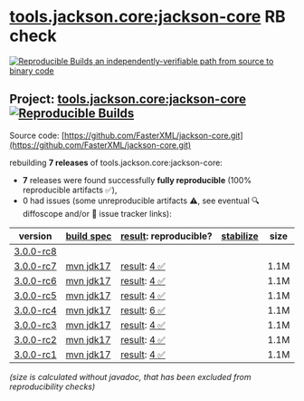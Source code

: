 [tools.jackson.core:jackson-core](https://central.sonatype.com/artifact/tools.jackson.core/jackson-core/versions) RB check
=======

[![Reproducible Builds](https://reproducible-builds.org/images/logos/rb.svg) an independently-verifiable path from source to binary code](https://reproducible-builds.org/)

## Project: [tools.jackson.core:jackson-core](https://central.sonatype.com/artifact/tools.jackson.core/jackson-core/versions) [![Reproducible Builds](https://img.shields.io/endpoint?url=https://raw.githubusercontent.com/jvm-repo-rebuild/reproducible-central/master/content/tools/jackson/core/jackson-core/badge.json)](https://github.com/jvm-repo-rebuild/reproducible-central/blob/master/content/tools/jackson/core/jackson-core/README.md)

Source code: [https://github.com/FasterXML/jackson-core.git](https://github.com/FasterXML/jackson-core.git)

rebuilding **7 releases** of tools.jackson.core:jackson-core:
- **7** releases were found successfully **fully reproducible** (100% reproducible artifacts :white_check_mark:),
- 0 had issues (some unreproducible artifacts :warning:, see eventual :mag: diffoscope and/or :memo: issue tracker links):

| version | [build spec](/BUILDSPEC.md) | [result](https://reproducible-builds.org/docs/jvm/): reproducible? | [stabilize](https://github.com/google/oss-rebuild/blob/main/cmd/stabilize/README.md) | size |
| -- | --------- | ------ | ------ | -- |
| [3.0.0-rc8](https://central.sonatype.com/artifact/tools.jackson.core/jackson-core/3.0.0-rc8/pom) | | | |
| [3.0.0-rc7](https://central.sonatype.com/artifact/tools.jackson.core/jackson-core/3.0.0-rc7/pom) | [mvn jdk17](jackson-core-3.0.0-rc7.buildspec) | [result](jackson-core-3.0.0-rc7.buildinfo): [4 :white_check_mark: ](jackson-core-3.0.0-rc7.buildcompare) | | 1.1M |
| [3.0.0-rc6](https://central.sonatype.com/artifact/tools.jackson.core/jackson-core/3.0.0-rc6/pom) | [mvn jdk17](jackson-core-3.0.0-rc6.buildspec) | [result](jackson-core-3.0.0-rc6.buildinfo): [4 :white_check_mark: ](jackson-core-3.0.0-rc6.buildcompare) | | 1.1M |
| [3.0.0-rc5](https://central.sonatype.com/artifact/tools.jackson.core/jackson-core/3.0.0-rc5/pom) | [mvn jdk17](jackson-core-3.0.0-rc5.buildspec) | [result](jackson-core-3.0.0-rc5.buildinfo): [4 :white_check_mark: ](jackson-core-3.0.0-rc5.buildcompare) | | 1.1M |
| [3.0.0-rc4](https://central.sonatype.com/artifact/tools.jackson.core/jackson-core/3.0.0-rc4/pom) | [mvn jdk17](jackson-core-3.0.0-rc4.buildspec) | [result](jackson-core-3.0.0-rc4.buildinfo): [6 :white_check_mark: ](jackson-core-3.0.0-rc4.buildcompare) | | 1.1M |
| [3.0.0-rc3](https://central.sonatype.com/artifact/tools.jackson.core/jackson-core/3.0.0-rc3/pom) | [mvn jdk17](jackson-core-3.0.0-rc3.buildspec) | [result](jackson-core-3.0.0-rc3.buildinfo): [4 :white_check_mark: ](jackson-core-3.0.0-rc3.buildcompare) | | 1.1M |
| [3.0.0-rc2](https://central.sonatype.com/artifact/tools.jackson.core/jackson-core/3.0.0-rc2/pom) | [mvn jdk17](jackson-core-3.0.0-rc2.buildspec) | [result](jackson-core-3.0.0-rc2.buildinfo): [4 :white_check_mark: ](jackson-core-3.0.0-rc2.buildcompare) | | 1.1M |
| [3.0.0-rc1](https://central.sonatype.com/artifact/tools.jackson.core/jackson-core/3.0.0-rc1/pom) | [mvn jdk17](jackson-core-3.0.0-rc1.buildspec) | [result](jackson-core-3.0.0-rc1.buildinfo): [4 :white_check_mark: ](jackson-core-3.0.0-rc1.buildcompare) | | 1.1M |

<i>(size is calculated without javadoc, that has been excluded from reproducibility checks)</i>
